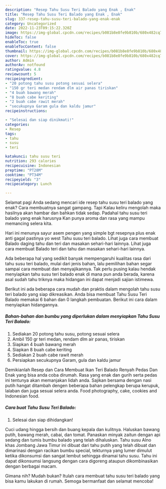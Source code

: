 ```yaml
---
description: "Resep Tahu Susu Teri Balado yang Enak , Enak"
title: "Resep Tahu Susu Teri Balado yang Enak , Enak"
slug: 337-resep-tahu-susu-teri-balado-yang-enak-enak
category: Uncategorized
date: 2022-11-23T09:15:22.320Z
image: https://img-global.cpcdn.com/recipes/b081b8e8fe9b810b/680x482cq70/tahu-susu-teri-balado-foto-resep-utama.jpg
hideToc: false
enableToc: true
enableTocContent: false
thumbnail: https://img-global.cpcdn.com/recipes/b081b8e8fe9b810b/680x482cq70/tahu-susu-teri-balado-foto-resep-utama.jpg
cover: https://img-global.cpcdn.com/recipes/b081b8e8fe9b810b/680x482cq70/tahu-susu-teri-balado-foto-resep-utama.jpg
author: Admin
authorAv: notfound
ratingvalue: 4.8
reviewcount: 5
recipeingredient:
- "20 potong tahu susu potong sesuai selera"
- "150 gr teri medan rendam dlm air panas tiriskan"
- "4 buah bawang merah"
- "8 buah cabe keriting"
- "2 buah cabe rawit merah"
- "secukupnya Garam gula dan kaldu jamur"
recipeinstructions:

- "Selesai dan siap dinikmati!"
categories:
- Resep
tags:
- tahu
- susu
- teri

katakunci: tahu susu teri 
nutrition: 293 calories
recipecuisine: Indonesian
preptime: "PT28M"
cooktime: "PT34M"
recipeyield: "3"
recipecategory: Lunch

---
```



Selamat pagi Anda sedang mencari ide resep tahu susu teri balado yang enak? Cara membuatnya sangat gampang. Tapi Kalau keliru mengolah maka hasilnya akan hambar dan bahkan tidak sedap. Padahal tahu susu teri balado yang enak harusnya Kan punya aroma dan rasa yang mampu memancing selera kita.


Hari ini menunya sayur asem pengen yang simple bgt resepnya plus enak anti gagal pastinya yo west Tahu susu teri balado. Lihat juga cara membuat Balado daging tahu dan teri dan masakan sehari-hari lainnya. Lihat juga cara membuat Balado teri dan tahu dan masakan sehari-hari lainnya.

Ada beberapa hal yang sedikit banyak mempengaruhi kualitas rasa dari tahu susu teri balado, mulai dari jenis bahan, lalu pemilihan bahan segar sampai cara membuat dan menyajikannya. Tak perlu pusing kalau hendak menyiapkan tahu susu teri balado enak di mana pun anda berada, karena asal sudah tahu triknya maka hidangan ini dapat menjadi sajian istimewa.


Berikut ini ada beberapa cara mudah dan praktis dalam mengolah tahu susu teri balado yang siap dikreasikan. Anda bisa membuat Tahu Susu Teri Balado memakai 6 bahan dan 0 langkah pembuatan. Berikut ini cara dalam menyiapkan hidangannya.

<!--inarticleads1-->

##### Bahan-bahan dan bumbu yang diperlukan dalam menyiapkan Tahu Susu Teri Balado:

1. Sediakan 20 potong tahu susu, potong sesuai selera
1. Ambil 150 gr teri medan, rendam dlm air panas, tiriskan
1. Siapkan 4 buah bawang merah
1. Siapkan 8 buah cabe keriting
1. Sediakan 2 buah cabe rawit merah
1. Persiapkan secukupnya Garam, gula dan kaldu jamur


Demikianlah Resep dan Cara Membuat Ikan Teri Balado Renyah Pedas Dan Enak yang bisa anda coba dirumah. Rasa yang enak dan gurih serta pedas ini tentunya akan memanjakan lidah anda. Sajikan bersama dengan nasi putih hangat ditambah dengen beberapa bahan pelengkap berupa kerupuk, lalaban dan juga sesuai selera anda. Food photography, cake, cookies and Indonesian food. 

<!--inarticleads2-->

##### Cara buat Tahu Susu Teri Balado:


1. Selesai dan siap dihidangkan!

Cuci udang hingga bersih dan buang kepala dan kulitnya. Haluskan bawang putih, bawang merah, cabai, dan tomat. Panaskan minyak zaitun dengan api sedang dan tumis bumbu balado yang telah dihaluskan. Tahu susu Alno khas Jombang Jawa Timur ini dibuat dari tahu putih yang telah dibuat dan dimarinasi dengan racikan bumbu special, tekturnya yang lumer dimulut ketika dikonsumsi dan sangat lembut sehingga dinamai tahu susu. Tahu ini dapat dikonsumsi langsung dengan cara digoreng ataupun dikombinasikan dengan berbagai macam. 

Gimana nih? Mudah bukan? Itulah cara membuat tahu susu teri balado yang bisa kamu lakukan di rumah. Semoga bermanfaat dan selamat mencoba!
